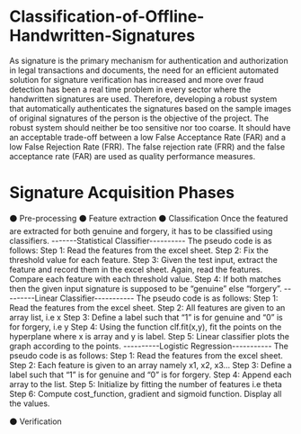 # Classification-of-Offline-Handwritten-Signatures
As signature is the primary mechanism for authentication and authorization in legal
transactions and documents, the need for an efficient automated solution for signature
verification has increased and more over fraud detection has been a real time problem in every
sector where the handwritten signatures are used. Therefore, developing a robust system that
automatically authenticates the signatures based on the sample images of original signatures of
the person is the objective of the project.
The robust system should neither be too sensitive nor too coarse. It should have an acceptable
trade-off between a low False Acceptance Rate (FAR) and a low False Rejection Rate (FRR).
The false rejection rate (FRR) and the false acceptance rate (FAR) are used as quality
performance measures.

# Signature Acquisition Phases
⚫ Pre-processing
⚫ Feature extraction
⚫ Classification
Once the featured are extracted for both genuine and forgery, it has to be classified using
classifiers.
-------Statistical Classifier----------
The pseudo code is as follows:
Step 1: Read the features from the excel sheet.
Step 2: Fix the threshold value for each feature.
Step 3: Given the test input, extract the feature and record them in the excel sheet. Again, read
the features. Compare each feature with each threshold value.
Step 4: If both matches then the given input signature is supposed to be “genuine” else
“forgery”.
---------Linear Classifier-----------
The pseudo code is as follows:
Step 1: Read the features from the excel sheet.
Step 2: All features are given to an array list, i.e x
Step 3: Define a label such that “1” is for genuine and “0” is for forgery, i.e y
Step 4: Using the function clf.fit(x,y), fit the points on the hyperplane where x is array and y is
label.
Step 5: Linear classifier plots the graph according to the points.
----------Logistic Regression-----------
The pseudo code is as follows:
Step 1: Read the features from the excel sheet.
Step 2: Each feature is given to an array namely x1, x2, x3…
Step 3: Define a label such that “1” is for genuine and “0” is for forgery.
Step 4: Append each array to the list.
Step 5: Initialize by fitting the number of features i.e theta
Step 6: Compute cost_function, gradient and sigmoid function. Display all the values.

⚫ Verification 
